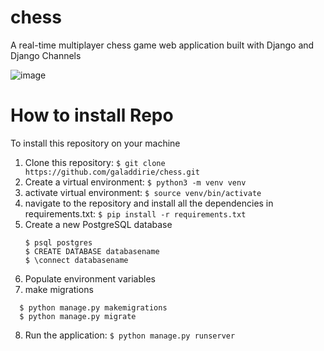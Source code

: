 # chess

A real-time multiplayer chess game web application built with Django and Django Channels

![image](https://user-images.githubusercontent.com/70884733/152384690-2f179f4b-128c-460e-a8e2-b16828948d6f.png)

# How to install Repo

To install this repository on your machine
1. Clone this repository: `$ git clone https://github.com/galaddirie/chess.git` 
2. Create a virtual environment: `$ python3 -m venv venv`
3. activate virtual environment: `$ source venv/bin/activate`
4. navigate to the repository and install all the dependencies in requirements.txt: `$ pip install -r requirements.txt`
5. Create a new PostgreSQL database
    ```
    $ psql postgres
    $ CREATE DATABASE databasename
    $ \connect databasename
    ```
 6. Populate environment variables
 7. make migrations 
   ```
     $ python manage.py makemigrations 
     $ python manage.py migrate
   ```
  8. Run the application: `$ python manage.py runserver`
